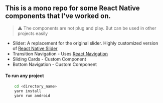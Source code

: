 ## This is a mono repo for some React Native components that I've worked on.

> ⚠️ The components are not plug and play. But can be used in other projects easily

- Slider: A replacement for the original slider. Highly customized version of [React Native Slider](https://www.npmjs.com/package/react-native-slider)
- Transition Navigation - Uses [React Navigation](https://reactnavigation.org/)
- Sliding Cards - Custom Component
- Bottom Navigation - Custom Component


#### To run any project
```bash
    cd <directory_name>
    yarn install
    yarn run android
```
